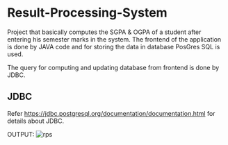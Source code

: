 # Result-Processing-System
Project that basically computes the SGPA &amp; OGPA of a student after entering his semester marks in the system. The frontend of the  application is done by JAVA code and for storing the data in database PosGres SQL is used. 

The query for computing and updating database from frontend is done by JDBC. 



## **JDBC**
Refer https://jdbc.postgresql.org/documentation/documentation.html for details about JDBC.


OUTPUT:
![rps](https://user-images.githubusercontent.com/54709490/162768600-eea597d6-f8b2-427d-9bd1-304915e80602.jpeg)
